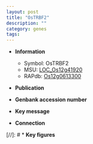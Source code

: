 ```yaml
---
layout: post
title: "OsTRBF2"
description: ""
category: genes
tags: 
---
```


* **Information**  
    + Symbol: OsTRBF2  
    + MSU: [LOC_Os12g41920](http://rice.uga.edu/cgi-bin/ORF_infopage.cgi?orf=LOC_Os12g41920)  
    + RAPdb: [Os12g0613300](http://rapdb.dna.affrc.go.jp/viewer/gbrowse_details/irgsp1?name=Os12g0613300)  

* **Publication**  

* **Genbank accession number**  

* **Key message**  

* **Connection**  

[//]: # * **Key figures**  


